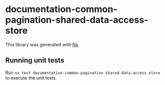 # documentation-common-pagination-shared-data-access-store

This library was generated with [Nx](https://nx.dev).

## Running unit tests

Run `nx test documentation-common-pagination-shared-data-access-store` to execute the unit tests.
